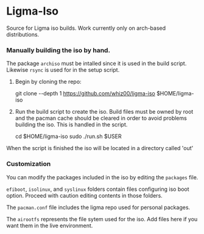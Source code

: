 # Ligma-Iso

Source for Ligma iso builds. Work currently only on arch-based distributions.

### Manually building the iso by hand.

The package `archiso` must be intalled since it is used in the build script. Likewise `rsync` is used for in the setup script.

1. Begin by cloning the repo:

    git clone --depth 1 https://github.com/whiz00/ligma-iso $HOME/ligma-iso

2. Run the build script to create the iso. Build files must be owned by root and the pacman cache should be cleared in order to avoid problems building the iso. This is handled in the script.

    cd $HOME/ligma-iso
    sudo ./run.sh $USER


When the script is finished the iso will be located in a directory called 'out'

### Customization

You can modify the packages included in the iso by editing the `packages` file.

`efiboot`, `isolinux`, and `syslinux` folders contain files configuring iso boot option. Proceed with caution editing contents in those folders.

The `pacman.conf` file includes the ligma repo used for personal packages.

The `airootfs` represents the file sytem used for the iso. Add files here if you want them in the live environment.
